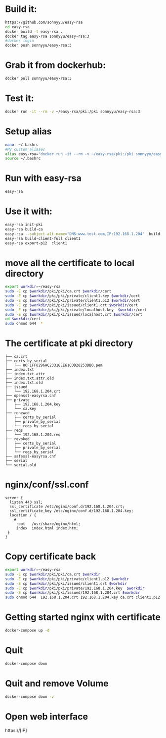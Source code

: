 # Build it:
```bash
https://github.com/sonnyyu/easy-rsa
cd easy-rsa
docker build -t easy-rsa .
docker tag easy-rsa sonnyyu/easy-rsa:3
#docker login
docker push sonnyyu/easy-rsa:3
```
# Grab it from dockerhub:
```bash
docker pull sonnyyu/easy-rsa:3
```
# Test it:
```bash
docker run -it --rm -v ~/easy-rsa/pki:/pki sonnyyu/easy-rsa:3
```
# Setup alias
```bash
nano  ~/.bashrc
#My custom aliases
alias easy-rsa="docker run -it --rm -v ~/easy-rsa/pki:/pki sonnyyu/easy-rsa:3"
source ~/.bashrc 
```
# Run with easy-rsa
```bash
easy-rsa
```
# Use it with:
```bash
easy-rsa init-pki
easy-rsa build-ca
easy-rsa --subject-alt-name="DNS:www.test.com,IP:192.168.1.204"  build-server-full localhost
easy-rsa build-client-full client1
easy-rsa export-p12  client1
```
# move all the certificate to local directory
```bash
export workdir=~/easy-rsa
sudo -E cp $workdir/pki/pki/ca.crt $workdir/cert 
sudo -E cp $workdir/pki/pki/private/client1.key $workdir/cert
sudo -E cp $workdir/pki/pki/private/client1.p12 $workdir/cert
sudo -E cp $workdir/pki/pki/issued/client1.crt $workdir/cert
sudo -E cp $workdir/pki/pki/private/localhost.key  $workdir/cert
sudo -E cp $workdir/pki/pki/issued/localhost.crt $workdir/cert
cd $workdir/cert
sudo chmod 644  *
```
# The certificate at pki directory
```
├── ca.crt
├── certs_by_serial
│   └── 86F1FF8296AC23318EE61CDD28253DB0.pem
├── index.txt
├── index.txt.attr
├── index.txt.attr.old
├── index.txt.old
├── issued
│   └── 192.168.1.204.crt
├── openssl-easyrsa.cnf
├── private
│   ├── 192.168.1.204.key
│   └── ca.key
├── renewed
│   ├── certs_by_serial
│   ├── private_by_serial
│   └── reqs_by_serial
├── reqs
│   └── 192.168.1.204.req
├── revoked
│   ├── certs_by_serial
│   ├── private_by_serial
│   └── reqs_by_serial
├── safessl-easyrsa.cnf
├── serial
└── serial.old
```
# nginx/conf/ssl.conf
```
server {
  listen 443 ssl;
  ssl_certificate /etc/nginx/conf.d/192.168.1.204.crt;
  ssl_certificate_key /etc/nginx/conf.d/192.168.1.204.key;
  location / {
	#
     root   /usr/share/nginx/html;
     index  index.html index.htm;
 }
}
```

# Copy certificate back 
```bash
export workdir=~/easy-rsa
sudo -E cp $workdir/pki/pki/ca.crt $workdir 
sudo -E cp $workdir/pki/pki/private/client1.p12 $workdir
sudo -E cp $workdir/pki/pki/issued/client1.crt $workdir
sudo -E cp $workdir/pki/pki/private/192.168.1.204.key  $workdir
sudo -E cp $workdir/pki/pki/issued/192.168.1.204.crt $workdir
sudo chmod 644  192.168.1.204.crt 192.168.1.204.key ca.crt client1.p12 client1.crt
```
# Getting started nginx with certificate
```bash
docker-compose up -d
```
# Quit 
```bash
docker-compose down 
```
# Quit and remove Volume
```bash
docker-compose down -v
```

# Open web interface
https://[IP]



